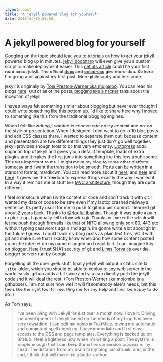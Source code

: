 ```yaml
---
layout: post
title: "A jekyll powered blog for yourself"
date: 2012-04-15 02:05
---
```


# A jekyll powered blog for yourself

Googling on the topic should lead you to tutorials on how to get your [jekyll](https://github.com/mojombo/jekyll/) powered blog up in minutes.
[jekyll bootstrap](http://jekyllbootstrap.com/) will even give you a custom script to make deployment easier. This [nettuts article](http://net.tutsplus.com/tutorials/other/building-static-sites-with-jekyll/) could be your first read about jekyll. The official [docs](https://github.com/mojombo/jekyll/wiki) and [octopress](http://octopress.org) give more idea. So here I'm going a bit against my first post. More philosophy and less code.

jekyll is originally by [Tom Preston-Werner aka mojombo](https://github.com/mojombo). You can read his blogs [here](http://tom.preston-werner.com/). Out of all of the posts, [blogging like a hacker](http://tom.preston-werner.com/2008/11/17/blogging-like-a-hacker.html) talks about the inception of jekyll.

I have always felt something similar about blogging but never ever thought I could write something like this bottom up. I'd like to share here why I moved to something like this from the traditional blogging engines. 

When I felt like writing, I wanted to concentrate on my content and not on the style or presentation. When I designed, I dint want to go to 10 blog posts and edit CSS classes there. I wanted to separate them out, because content and presentation are two different things they just don't go well together. jekyll provides enough tools to do this very efficiently. [Octopress](http://octopress.org) adds sugar on top of jekyll and gives you a default template, loads of extra plugins and it makes the first jump into something like this less troublesome. This was important to me. I might move my blog to some other platform someday and I want the transition to be smooth. Posts can be written in a standard format, mardkown. You can read more about it [here](http://daringfireball.net/projects/markdown/syntax), and [here](http://github.github.com/github-flavored-markdown/) and [here](https://github.com/rtomayko/rdiscount). It gives me the freedom to express things exactly the way I wanted it. In a way it reminds me of stuff like [MVC architecture](http://en.wikipedia.org/wiki/Model-view-controller), though they are quite different. 

I feel so insecure when I write content or code and don’t track it with git. I wanted my data or code to be safe even if my laptop crashed midway a sentence. Its pretty usual for me to push to github per commit. I learned git about 2 years back. Thanks to [@Noufal Ibrahim](http://twitter.com/noufalibrahim). Though it was quite a pain to pick it up, I gradually fell in love with git. Thanks to `.netrc` file which will let me push through firewalls like that of [NITC](http://www.nitc.ac.in) allowing only port 80, 443 etc without typing passwords again and again. Im gonna write a lot about git in the future I guess. I could track my blog posts as plain text files, VC it with git and make sure that I exactly know when and how some content posted up on the internet on my name changed and react to it. I cant imagine this on blogger. Here I trust SHA1 security of git and [Linus Torvalds](http://en.wikipedia.org/wiki/Linus_Torvalds) over the blogger servers run by Google.

Forgetting all the uber geek stuff, finally jekyll will output a static site to `_site` folder, which you should be able to deploy to any web server in the world easily. github adds a bit spice and you can directly push the jekyll code and it will deal the rest. (Tom Preston-Werner aka mojombo is a githubber). I am not sure how well it will fit somebody else's needs, but this feels like the right tool for me. Ping me for any help and I will be happy to do so :)

As Tom says,

> I’ve been living with Jekyll for just over a month now. I love it. Driving the development of Jekyll based on the needs of my blog has been very rewarding. I can edit my posts in TextMate, giving me automatic and competent spell checking. I have immediate and first class access to the CSS and page templates. Everything is backed up on GitHub. I feel a lightness now when I’m writing a post. The system is simple enough that I can keep the entire conversion process in my head. The distance from my brain to my blog has shrunk, and, in the end, I think that will make me a better author.




